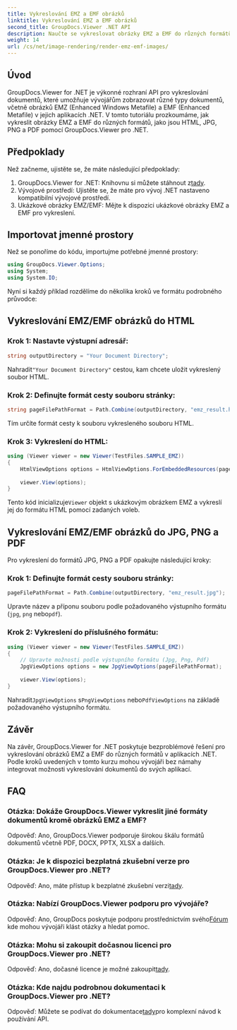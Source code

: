 ```yaml
---
title: Vykreslování EMZ a EMF obrázků
linktitle: Vykreslování EMZ a EMF obrázků
second_title: GroupDocs.Viewer .NET API
description: Naučte se vykreslovat obrázky EMZ a EMF do různých formátů pomocí GroupDocs.Viewer pro .NET. Snadno sledovatelný tutoriál pro vývojáře.
weight: 14
url: /cs/net/image-rendering/render-emz-emf-images/
---
```

## Úvod

GroupDocs.Viewer for .NET je výkonné rozhraní API pro vykreslování dokumentů, které umožňuje vývojářům zobrazovat různé typy dokumentů, včetně obrázků EMZ (Enhanced Windows Metafile) a EMF (Enhanced Metafile) v jejich aplikacích .NET. V tomto tutoriálu prozkoumáme, jak vykreslit obrázky EMZ a EMF do různých formátů, jako jsou HTML, JPG, PNG a PDF pomocí GroupDocs.Viewer pro .NET.

## Předpoklady

Než začneme, ujistěte se, že máte následující předpoklady:

1.  GroupDocs.Viewer for .NET: Knihovnu si můžete stáhnout z[tady](https://releases.groupdocs.com/viewer/net/).
2. Vývojové prostředí: Ujistěte se, že máte pro vývoj .NET nastaveno kompatibilní vývojové prostředí.
3. Ukázkové obrázky EMZ/EMF: Mějte k dispozici ukázkové obrázky EMZ a EMF pro vykreslení.

## Importovat jmenné prostory

Než se ponoříme do kódu, importujme potřebné jmenné prostory:

```csharp
using GroupDocs.Viewer.Options;
using System;
using System.IO;
```

Nyní si každý příklad rozdělíme do několika kroků ve formátu podrobného průvodce:

## Vykreslování EMZ/EMF obrázků do HTML

### Krok 1: Nastavte výstupní adresář:
```csharp
string outputDirectory = "Your Document Directory";
```
 Nahradit`"Your Document Directory"` cestou, kam chcete uložit vykreslený soubor HTML.

### Krok 2: Definujte formát cesty souboru stránky:
```csharp
string pageFilePathFormat = Path.Combine(outputDirectory, "emz_result.html");
```
Tím určíte formát cesty k souboru vykresleného souboru HTML.

### Krok 3: Vykreslení do HTML:
```csharp
using (Viewer viewer = new Viewer(TestFiles.SAMPLE_EMZ))
{
    HtmlViewOptions options = HtmlViewOptions.ForEmbeddedResources(pageFilePathFormat);
    
    viewer.View(options);
}
```
 Tento kód inicializuje`Viewer` objekt s ukázkovým obrázkem EMZ a vykreslí jej do formátu HTML pomocí zadaných voleb.

## Vykreslování EMZ/EMF obrázků do JPG, PNG a PDF

Pro vykreslení do formátů JPG, PNG a PDF opakujte následující kroky:

### Krok 1: Definujte formát cesty souboru stránky:
```csharp
pageFilePathFormat = Path.Combine(outputDirectory, "emz_result.jpg");
```
Upravte název a příponu souboru podle požadovaného výstupního formátu (`jpg`, `png` nebo`pdf`).

### Krok 2: Vykreslení do příslušného formátu:
```csharp
using (Viewer viewer = new Viewer(TestFiles.SAMPLE_EMZ))
{
    // Upravte možnosti podle výstupního formátu (Jpg, Png, Pdf)
    JpgViewOptions options = new JpgViewOptions(pageFilePathFormat);
    
    viewer.View(options);
}
```
 Nahradit`JpgViewOptions` s`PngViewOptions` nebo`PdfViewOptions` na základě požadovaného výstupního formátu.

## Závěr

Na závěr, GroupDocs.Viewer for .NET poskytuje bezproblémové řešení pro vykreslování obrázků EMZ a EMF do různých formátů v aplikacích .NET. Podle kroků uvedených v tomto kurzu mohou vývojáři bez námahy integrovat možnosti vykreslování dokumentů do svých aplikací.

## FAQ

### Otázka: Dokáže GroupDocs.Viewer vykreslit jiné formáty dokumentů kromě obrázků EMZ a EMF?
Odpověď: Ano, GroupDocs.Viewer podporuje širokou škálu formátů dokumentů včetně PDF, DOCX, PPTX, XLSX a dalších.

### Otázka: Je k dispozici bezplatná zkušební verze pro GroupDocs.Viewer pro .NET?
 Odpověď: Ano, máte přístup k bezplatné zkušební verzi[tady](https://releases.groupdocs.com/).

### Otázka: Nabízí GroupDocs.Viewer podporu pro vývojáře?
 Odpověď: Ano, GroupDocs poskytuje podporu prostřednictvím svého[Fórum](https://forum.groupdocs.com/c/viewer/9) kde mohou vývojáři klást otázky a hledat pomoc.

### Otázka: Mohu si zakoupit dočasnou licenci pro GroupDocs.Viewer pro .NET?
 Odpověď: Ano, dočasné licence je možné zakoupit[tady](https://purchase.groupdocs.com/temporary-license/).

### Otázka: Kde najdu podrobnou dokumentaci k GroupDocs.Viewer pro .NET?
 Odpověď: Můžete se podívat do dokumentace[tady](https://tutorials.groupdocs.com/viewer/net/)pro komplexní návod k používání API.